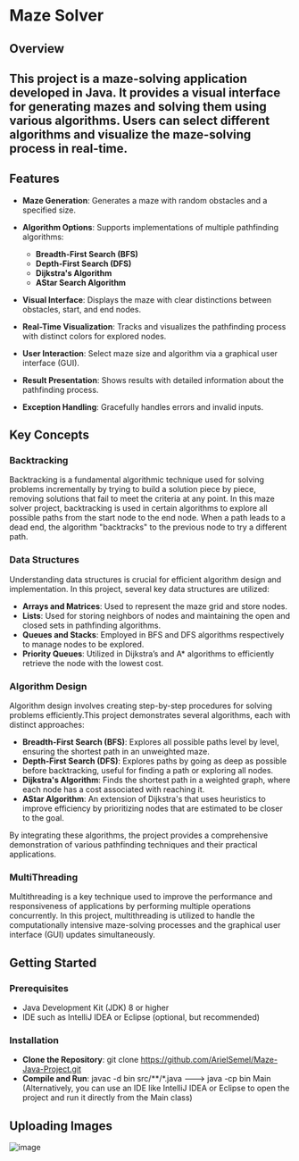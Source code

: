 # Maze Solver

## Overview

## This project is a maze-solving application developed in Java. It provides a visual interface for generating mazes and solving them using various algorithms. Users can select different algorithms and visualize the maze-solving process in real-time.

## Features

- **Maze Generation**: Generates a maze with random obstacles and a specified size.
  
- **Algorithm Options**: Supports implementations of multiple pathfinding algorithms:
  - **Breadth-First Search (BFS)**
  - **Depth-First Search (DFS)**
  - **Dijkstra's Algorithm**
  - **AStar Search Algorithm**
    
- **Visual Interface**: Displays the maze with clear distinctions between obstacles, start, and end nodes.
  
- **Real-Time Visualization**: Tracks and visualizes the pathfinding process with distinct colors for explored nodes.

- **User Interaction**: Select maze size and algorithm via a graphical user interface (GUI).
  
- **Result Presentation**: Shows results with detailed information about the pathfinding process.
  
- **Exception Handling**: Gracefully handles errors and invalid inputs.

## Key Concepts

### Backtracking
Backtracking is a fundamental algorithmic technique used for solving problems incrementally by trying to build a solution piece by piece, removing solutions that fail to meet the criteria at any point. In this maze solver project, backtracking is used in certain algorithms to explore all possible paths from the start node to the end node. When a path leads to a dead end, the algorithm "backtracks" to the previous node to try a different path.

### Data Structures
Understanding data structures is crucial for efficient algorithm design and implementation. In this project, several key data structures are utilized:

- **Arrays and Matrices**: Used to represent the maze grid and store nodes.
- **Lists**: Used for storing neighbors of nodes and maintaining the open and closed sets in pathfinding algorithms.
- **Queues and Stacks**: Employed in BFS and DFS algorithms respectively to manage nodes to be explored.
- **Priority Queues**: Utilized in Dijkstra’s and A* algorithms to efficiently retrieve the node with the lowest cost.
  
### Algorithm Design
Algorithm design involves creating step-by-step procedures for solving problems efficiently.This project demonstrates several algorithms, each with distinct approaches:

- **Breadth-First Search (BFS)**: Explores all possible paths level by level, ensuring the shortest path in an unweighted maze.
- **Depth-First Search (DFS)**: Explores paths by going as deep as possible before backtracking, useful for finding a path or exploring all nodes.
- **Dijkstra's Algorithm**: Finds the shortest path in a weighted graph, where each node has a cost associated with reaching it.
- **AStar Algorithm**: An extension of Dijkstra's that uses heuristics to improve efficiency by prioritizing nodes that are estimated to be closer to the goal.
  
By integrating these algorithms, the project provides a comprehensive demonstration of various pathfinding techniques and their practical applications.

### MultiThreading
Multithreading is a key technique used to improve the performance and responsiveness of applications by performing multiple operations concurrently. In this project, multithreading is utilized to handle the computationally intensive maze-solving processes and the graphical user interface (GUI) updates simultaneously.

## Getting Started

### Prerequisites
- Java Development Kit (JDK) 8 or higher
- IDE such as IntelliJ IDEA or Eclipse (optional, but recommended)

### Installation
- **Clone the Repository**: git clone https://github.com/ArielSemel/Maze-Java-Project.git
- **Compile and Run**: javac -d bin src/**/*.java ---> java -cp bin Main (Alternatively, you can use an IDE like IntelliJ IDEA or Eclipse to open the project and run it directly from the Main class)
  
## Uploading Images



![image](https://github.com/user-attachments/assets/fde22eb2-d087-493a-897f-da13dbc1bd52)



